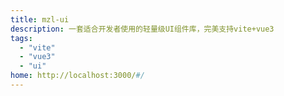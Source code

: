 ```yaml
---
title: mzl-ui
description: 一套适合开发者使用的轻量级UI组件库，完美支持vite+vue3
tags:
  - "vite"
  - "vue3"
  - "ui"
home: http://localhost:3000/#/
---
```

